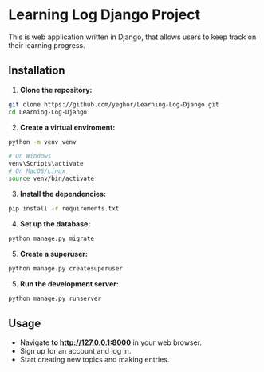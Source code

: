 # Learning Log Django Project

This is web application written in Django, that allows users to keep track on their learning progress.

## Installation

1. **Clone the repository:**
```bash
git clone https://github.com/yeghor/Learning-Log-Django.git
cd Learning-Log-Django
```
2. **Create a virtual enviroment:**
```bash
python -m venv venv

# On Windows
venv\Scripts\activate
# On MacOS/Linux
source venv/bin/activate
```

3. **Install the dependencies:**
```bash
pip install -r requirements.txt
```

4. **Set up the database:**
```bash
python manage.py migrate
```

5. **Create a superuser:**
```bash
python manage.py createsuperuser
```

5. **Run the development server:**
```bash
python manage.py runserver
```

## Usage
- Navigate **to http://127.0.0.1:8000** in your web browser.
- Sign up for an account and log in.
- Start creating new topics and making entries.
